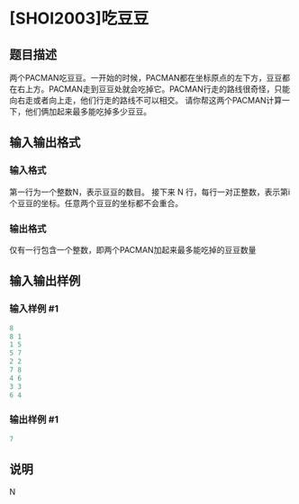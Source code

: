 # [SHOI2003]吃豆豆

## 题目描述

两个PACMAN吃豆豆。一开始的时候，PACMAN都在坐标原点的左下方，豆豆都在右上方。PACMAN走到豆豆处就会吃掉它。PACMAN行走的路线很奇怪，只能向右走或者向上走，他们行走的路线不可以相交。 请你帮这两个PACMAN计算一下，他们俩加起来最多能吃掉多少豆豆。

## 输入输出格式

### 输入格式

第一行为一个整数N，表示豆豆的数目。 接下来 N 行，每行一对正整数，表示第i个豆豆的坐标。任意两个豆豆的坐标都不会重合。

### 输出格式

仅有一行包含一个整数，即两个PACMAN加起来最多能吃掉的豆豆数量

## 输入输出样例

### 输入样例 #1

```cpp
8 
8 1 
1 5
5 7 
2 2 
7 8 
4 6 
3 3 
6 4
```


### 输出样例 #1

```cpp
7
```


## 说明

N 

